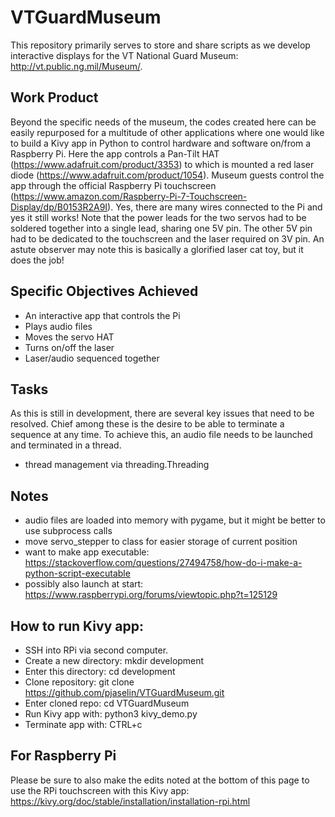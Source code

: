 # VTGuardMuseum
This repository primarily serves to store and share scripts as we develop interactive displays for the VT National Guard Museum: http://vt.public.ng.mil/Museum/. 

## Work Product
Beyond the specific needs of the museum, the codes created here can be easily repurposed for a multitude of other applications where one would like to build a Kivy app in Python to control hardware and software on/from a Raspberry Pi. Here the app controls a Pan-Tilt HAT (https://www.adafruit.com/product/3353) to which is mounted a red laser diode (https://www.adafruit.com/product/1054). Museum guests control the app through the official Raspberry Pi touchscreen (https://www.amazon.com/Raspberry-Pi-7-Touchscreen-Display/dp/B0153R2A9I). Yes, there are many wires connected to the Pi and yes it still works! Note that the power leads for the two servos had to be soldered together into a single lead, sharing one 5V pin. The other 5V pin had to be dedicated to the touchscreen and the laser required on 3V pin. An astute observer may note this is basically a glorified laser cat toy, but it does the job!

## Specific Objectives Achieved
 - An interactive app that controls the Pi
 - Plays audio files
 - Moves the servo HAT
 - Turns on/off the laser
 - Laser/audio sequenced together

## Tasks
As this is still in development, there are several key issues that need to be resolved. Chief among these is the desire to be able to terminate a sequence at any time. To achieve this, an audio file needs to be launched and terminated in a thread.
 - thread management via threading.Threading

## Notes
 - audio files are loaded into memory with pygame, but it might be better to use subprocess calls
 - move servo_stepper to class for easier storage of current position
 - want to make app executable: https://stackoverflow.com/questions/27494758/how-do-i-make-a-python-script-executable
 - possibly also launch at start: https://www.raspberrypi.org/forums/viewtopic.php?t=125129

## How to run Kivy app:
 - SSH into RPi via second computer.
 - Create a new directory: mkdir development
 - Enter this directory: cd development
 - Clone repository: git clone https://github.com/pjaselin/VTGuardMuseum.git
 - Enter cloned repo: cd VTGuardMuseum
 - Run Kivy app with: python3 kivy_demo.py
 - Terminate app with: CTRL+c

## For Raspberry Pi
Please be sure to also make the edits noted at the bottom of this page to use the RPi touchscreen with this Kivy app:
https://kivy.org/doc/stable/installation/installation-rpi.html
